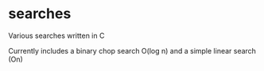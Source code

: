 # searches
Various searches written in C

Currently includes a binary chop search O(log n) and a simple linear search (On)
